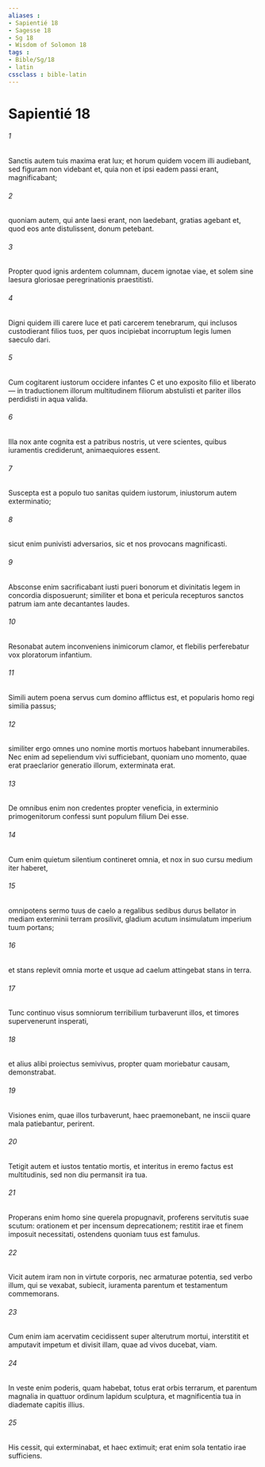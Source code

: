 ```yaml
---
aliases : 
- Sapientié 18
- Sagesse 18
- Sg 18
- Wisdom of Solomon 18
tags : 
- Bible/Sg/18
- latin
cssclass : bible-latin
---
```


# Sapientié 18

###### 1
Sanctis autem tuis maxima erat lux; et horum quidem vocem illi audiebant, sed figuram non videbant et, quia non et ipsi eadem passi erant, magnificabant;
###### 2
quoniam autem, qui ante laesi erant, non laedebant, gratias agebant et, quod eos ante distulissent, donum petebant.
###### 3
Propter quod ignis ardentem columnam, ducem ignotae viae, et solem sine laesura gloriosae peregrinationis praestitisti.
###### 4
Digni quidem illi carere luce et pati carcerem tenebrarum, qui inclusos custodierant filios tuos, per quos incipiebat incorruptum legis lumen saeculo dari.
###### 5
Cum cogitarent iustorum occidere infantes C et uno exposito filio et liberato — in traductionem illorum multitudinem filiorum abstulisti et pariter illos perdidisti in aqua valida.
###### 6
Illa nox ante cognita est a patribus nostris, ut vere scientes, quibus iuramentis crediderunt, animaequiores essent.
###### 7
Suscepta est a populo tuo sanitas quidem iustorum, iniustorum autem exterminatio;
###### 8
sicut enim punivisti adversarios, sic et nos provocans magnificasti.
###### 9
Absconse enim sacrificabant iusti pueri bonorum et divinitatis legem in concordia disposuerunt; similiter et bona et pericula recepturos sanctos patrum iam ante decantantes laudes.
###### 10
Resonabat autem inconveniens inimicorum clamor, et flebilis perferebatur vox ploratorum infantium.
###### 11
Simili autem poena servus cum domino afflictus est, et popularis homo regi similia passus;
###### 12
similiter ergo omnes uno nomine mortis mortuos habebant innumerabiles. Nec enim ad sepeliendum vivi sufficiebant, quoniam uno momento, quae erat praeclarior generatio illorum, exterminata erat.
###### 13
De omnibus enim non credentes propter veneficia, in exterminio primogenitorum confessi sunt populum filium Dei esse.
###### 14
Cum enim quietum silentium contineret omnia, et nox in suo cursu medium iter haberet,
###### 15
omnipotens sermo tuus de caelo a regalibus sedibus durus bellator in mediam exterminii terram prosilivit, gladium acutum insimulatum imperium tuum portans;
###### 16
et stans replevit omnia morte et usque ad caelum attingebat stans in terra.
###### 17
Tunc continuo visus somniorum terribilium turbaverunt illos, et timores supervenerunt insperati,
###### 18
et alius alibi proiectus semivivus, propter quam moriebatur causam, demonstrabat.
###### 19
Visiones enim, quae illos turbaverunt, haec praemonebant, ne inscii quare mala patiebantur, perirent.
###### 20
Tetigit autem et iustos tentatio mortis, et interitus in eremo factus est multitudinis, sed non diu permansit ira tua.
###### 21
Properans enim homo sine querela propugnavit, proferens servitutis suae scutum: orationem et per incensum deprecationem; restitit irae et finem imposuit necessitati, ostendens quoniam tuus est famulus.
###### 22
Vicit autem iram non in virtute corporis, nec armaturae potentia, sed verbo illum, qui se vexabat, subiecit, iuramenta parentum et testamentum commemorans.
###### 23
Cum enim iam acervatim cecidissent super alterutrum mortui, interstitit et amputavit impetum et divisit illam, quae ad vivos ducebat, viam.
###### 24
In veste enim poderis, quam habebat, totus erat orbis terrarum, et parentum magnalia in quattuor ordinum lapidum sculptura, et magnificentia tua in diademate capitis illius.
###### 25
His cessit, qui exterminabat, et haec extimuit; erat enim sola tentatio irae sufficiens.
